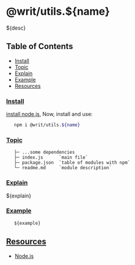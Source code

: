 # @writ/utils.${name}

${desc}

## Table of Contents

* [Install](#install)
* [Topic](#topic)
* [Explain](#explain)
* [Example](#topic)
* [Resources](#resources)

### [Install](#install)

[install node.js](https://github.com/tianlugang/docs/blob/master/en/installNodeJS.MD),
Now, install and use:

```sh
   npm i @writ/utils.${name}
```

### [Topic](#topic)

```text
   ├─ ...some dependencies
   ├─ index.js      `main file`
   ├─ package.json  `table of modules with npm`
   └─ readme.md     `module description`
```

### [Explain](#explain)

${explain}

### [Example](#example)

```javascript
   ${example}
```

## [Resources](#resources)

* [Node.js](https://nodejs.org/en/)